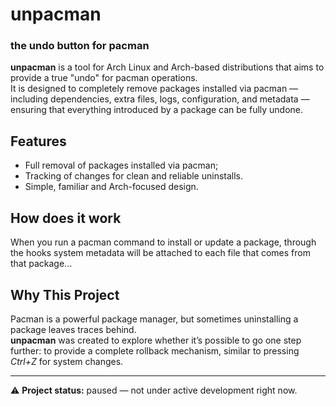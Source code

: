 # unpacman
### the undo button for pacman

**unpacman** is a tool for Arch Linux and Arch-based distributions that aims to provide a true "undo" for pacman operations.  
It is designed to completely remove packages installed via pacman — including dependencies, extra files, logs, configuration, and metadata — ensuring that everything introduced by a package can be fully undone.

## Features
- Full removal of packages installed via pacman;
- Tracking of changes for clean and reliable uninstalls.  
- Simple, familiar and Arch-focused design.

## How does it work
When you run a pacman command to install or update a package, through the hooks system metadata will be attached to each file that comes from that package...

## Why This Project
Pacman is a powerful package manager, but sometimes uninstalling a package leaves traces behind.  
**unpacman** was created to explore whether it’s possible to go one step further: to provide a complete rollback mechanism, similar to pressing *Ctrl+Z* for system changes.  

---

⚠️ **Project status:** paused — not under active development right now.